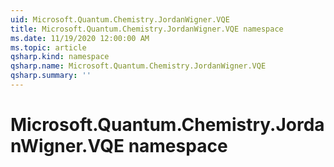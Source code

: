 ```yaml
---
uid: Microsoft.Quantum.Chemistry.JordanWigner.VQE
title: Microsoft.Quantum.Chemistry.JordanWigner.VQE namespace
ms.date: 11/19/2020 12:00:00 AM
ms.topic: article
qsharp.kind: namespace
qsharp.name: Microsoft.Quantum.Chemistry.JordanWigner.VQE
qsharp.summary: ''
---
```


# Microsoft.Quantum.Chemistry.JordanWigner.VQE namespace



